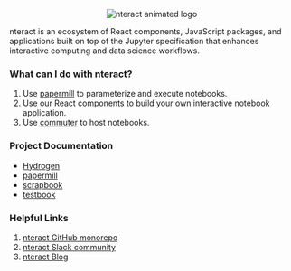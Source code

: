 <p align="center">
<img src="https://cloud.githubusercontent.com/assets/836375/15271096/98e4c102-19fe-11e6-999a-a74ffe6e2000.gif" alt="nteract animated logo"/>
</p>

nteract is an ecosystem of React components, JavaScript packages, and applications built on top of the Jupyter specification that enhances interactive computing and data science workflows.

### What can I do with nteract?

1. Use [papermill](https://github.com/nteract/papermill) to parameterize and execute notebooks.
2. Use our React components to build your own interactive notebook application.
3. Use [commuter](https://github.com/nteract/commuter) to host notebooks.

### Project Documentation
- [Hydrogen](https://nteract.gitbooks.io/hydrogen/content/)
- [papermill](https://papermill.readthedocs.io/)
- [scrapbook](https://scrapbook.readthedocs.io/)
- [testbook](https://testbook.readthedocs.io/)

### Helpful Links
1. [nteract GitHub monorepo](https://github.com/nteract/nteract)
2. [nteract Slack community](https://slack.nteract.io/)
3. [nteract Blog](https://blog.nteract.io)
